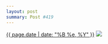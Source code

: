 ```yaml
---
layout: post
summary: Post #419
---
```


<p>
  <time><a href="/419">{{ page.date | date: "%B %e, %Y" }}</a></time>
  <a href="/419"><img src="{{ site.assets_url }}/419-480.jpg" srcset="{{ site.assets_url }}/419-960.jpg 960w, {{ site.assets_url }}/419-720.jpg 720w, {{ site.assets_url }}/419-480.jpg 480w, {{ site.assets_url }}/419-240.jpg 240w" sizes="(min-width: 700px) 50vw, calc(100vw - 2rem)" /></a>
</p>

